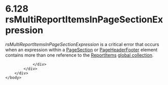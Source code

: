 <html dir="LTR" xmlns:mshelp="http://msdn.microsoft.com/mshelp" xmlns:ddue="http://ddue.schemas.microsoft.com/authoring/2003/5" xmlns:xlink="http://www.w3.org/1999/xlink" xmlns:tool="http://www.microsoft.com/tooltip">
    <head>
        <meta http-equiv="Content-Type" content="text/html; CHARSET=utf-8"></meta>
        <meta name="save" content="history"></meta>
        <title>6.128 rsMultiReportItemsInPageSectionExpression</title>
        <xml>
            <mshelp:toctitle title="6.128 rsMultiReportItemsInPageSectionExpression"></mshelp:toctitle>
            <mshelp:rltitle title="[MS-RDL]: rsMultiReportItemsInPageSectionExpression"></mshelp:rltitle>
            <mshelp:keyword index="A" term="f7cd602f-1bff-4b6c-a567-27b7fedd8d15"></mshelp:keyword>
            <mshelp:attr name="DCSext.ContentType" value="open specification"></mshelp:attr>
            <mshelp:attr name="AssetID" value="f7cd602f-1bff-4b6c-a567-27b7fedd8d15"></mshelp:attr>
            <mshelp:attr name="TopicType" value="kbRef"></mshelp:attr>
            <mshelp:attr name="DCSext.Title" value="[MS-RDL]: rsMultiReportItemsInPageSectionExpression" />
        </xml>
    </head>
    <body>
        <div id="header">
            <h1 class="heading">6.128 rsMultiReportItemsInPageSectionExpression</h1>
        </div>
        <div id="mainSection">
            <div id="mainBody">
                <div id="allHistory" class="saveHistory"></div>
                <div id="sectionSection0" class="section" name="collapseableSection">
                    

<p><i>rsMultiReportItemsInPageSectionExpression</i> is a critical
error that occurs when an expression within a <a href="afff0921-7d95-4216-8f28-635c67d539d8.htm">PageSection</a> or <a href="ddc35223-1cb6-4136-823b-e72a3d12e1f9.htm">PageHeaderFooter</a> element
contains more than one reference to the <a href="0c154c77-8989-427d-bf67-11191f8fc435.htm">ReportItems</a> <a href="b2482b3f-74ab-4ca8-a9e5-c07955011743.htm#gt_dc73cb0c-53f5-4b67-83c8-b28cd60bd2d9">global collection</a>.</p>


                </div>
            </div>
        </div>
    </body>
</html>
